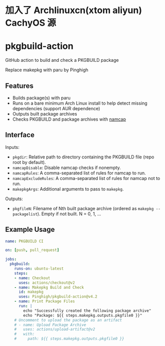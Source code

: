 # 加入了 Archlinuxcn(xtom aliyun) CachyOS 源
# pkgbuild-action
GitHub action to build and check a PKGBUILD package

Replace makepkg with paru by Pinghigh

## Features
* Builds package(s) with paru
* Runs on a bare minimum Arch Linux install to help detect missing dependencies (support AUR dependence)
* Outputs built package archives
* Checks PKGBUILD and package archives with [namcap](https://wiki.archlinux.org/index.php/namcap)

## Interface
Inputs:
* `pkgdir`: Relative path to directory containing the PKGBUILD file
            (repo root by default).
* `namcapDisable`: Disable namcap checks if nonempty.
* `namcapRules`: A comma-separated list of rules for namcap to run.
* `namcapExcludeRules`: A comma-separated list of rules for namcap not to run.
* `makepkgArgs`: Additional arguments to pass to `makepkg`.

Outputs:
* `pkgfileN`: Filename of Nth built package archive (ordered as `makepkg --packagelist`).
   Empty if not built. N = 0, 1, ...

## Example Usage
```yaml
name: PKGBUILD CI

on: [push, pull_request]

jobs:
  pkgbuild:
    runs-on: ubuntu-latest
    steps:
    - name: Checkout
      uses: actions/checkout@v2
    - name: Makepkg Build and Check
      id: makepkg
      uses: Pinghigh/pkgbuild-action@v4.2
    - name: Print Package Files
      run: |
        echo "Successfully created the following package archive"
        echo "Package: ${{ steps.makepkg.outputs.pkgfile0 }}"
    # Uncomment to upload the package as an artifact
    # - name: Upload Package Archive
    #   uses: actions/upload-artifact@v2
    #   with:
    #     path: ${{ steps.makepkg.outputs.pkgfile0 }}
```
